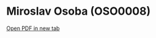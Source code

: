 # Miroslav Osoba (OSO0008)

<a href="../oso0008/main.pdf" target="_blank">Open PDF in new tab</a>

<object data="../oso0008/main.pdf" type="application/pdf" width="100%" height="1120px">
    <embed src="../oso0008/main.pdf">
    </embed>
</object>
